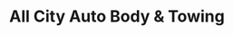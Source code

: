 ---
title: "All City Auto Body & Towing"
url: /port-townsend/all-city-auto-body-and-towing/
shop: car repair
---